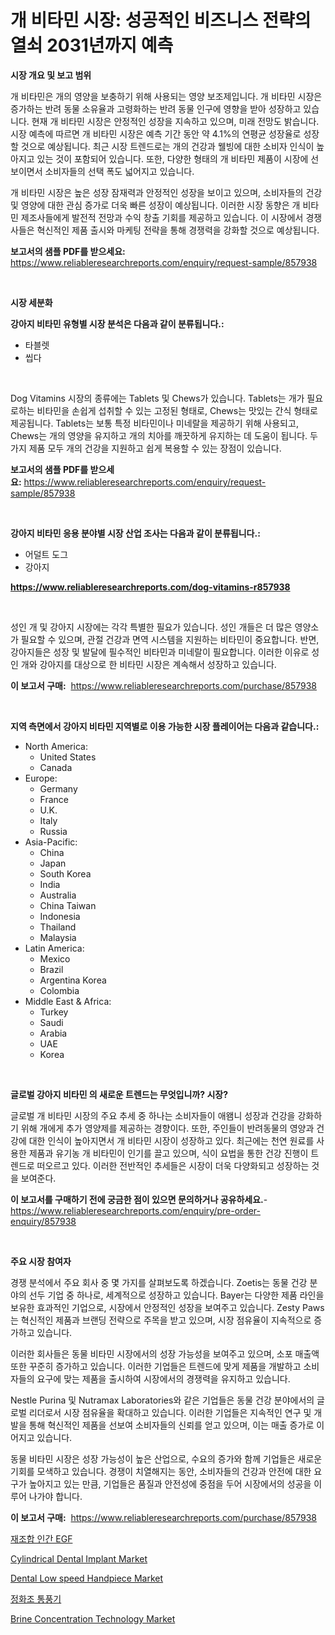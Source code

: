 <p><h1>개 비타민 시장: 성공적인 비즈니스 전략의 열쇠 2031년까지 예측</h1></p><p><strong>시장 개요 및 보고 범위</strong></p>
<p><p>개 비타민은 개의 영양을 보충하기 위해 사용되는 영양 보조제입니다. 개 비타민 시장은 증가하는 반려 동물 소유율과 고령화하는 반려 동물 인구에 영향을 받아 성장하고 있습니다. 현재 개 비타민 시장은 안정적인 성장을 지속하고 있으며, 미래 전망도 밝습니다. 시장 예측에 따르면 개 비타민 시장은 예측 기간 동안 약 4.1%의 연평균 성장율로 성장할 것으로 예상됩니다. 최근 시장 트렌드로는 개의 건강과 웰빙에 대한 소비자 인식이 높아지고 있는 것이 포함되어 있습니다. 또한, 다양한 형태의 개 비타민 제품이 시장에 선보이면서 소비자들의 선택 폭도 넓어지고 있습니다.</p><p>개 비타민 시장은 높은 성장 잠재력과 안정적인 성장을 보이고 있으며, 소비자들의 건강 및 영양에 대한 관심 증가로 더욱 빠른 성장이 예상됩니다. 이러한 시장 동향은 개 비타민 제조사들에게 발전적 전망과 수익 창출 기회를 제공하고 있습니다. 이 시장에서 경쟁사들은 혁신적인 제품 출시와 마케팅 전략을 통해 경쟁력을 강화할 것으로 예상됩니다.</p></p>
<p><strong>보고서의 샘플 PDF를 받으세요:</strong> <a href="https://www.reliableresearchreports.com/enquiry/request-sample/857938">https://www.reliableresearchreports.com/enquiry/request-sample/857938</a></p>
<p>&nbsp;</p>
<p><strong>시장 세분화</strong></p>
<p><strong>강아지 비타민 유형별 시장 분석은 다음과 같이 분류됩니다.:</strong></p>
<p><ul><li>타블렛</li><li>씹다</li></ul></p>
<p>&nbsp;</p>
<p><p>Dog Vitamins 시장의 종류에는 Tablets 및 Chews가 있습니다. Tablets는 개가 필요로하는 비타민을 손쉽게 섭취할 수 있는 고정된 형태로, Chews는 맛있는 간식 형태로 제공됩니다. Tablets는 보통 특정 비타민이나 미네랄을 제공하기 위해 사용되고, Chews는 개의 영양을 유지하고 개의 치아를 깨끗하게 유지하는 데 도움이 됩니다. 두 가지 제품 모두 개의 건강을 지원하고 쉽게 복용할 수 있는 장점이 있습니다.</p></p>
<p><strong>보고서의 샘플 PDF를 받으세요:</strong>&nbsp;<a href="https://www.reliableresearchreports.com/enquiry/request-sample/857938">https://www.reliableresearchreports.com/enquiry/request-sample/857938</a></p>
<p>&nbsp;</p>
<p><strong> 강아지 비타민 응용 분야별 시장 산업 조사는 다음과 같이 분류됩니다.:</strong></p>
<p><ul><li>어덜트 도그</li><li>강아지</li></ul></p>
<p><strong><a href="https://www.reliableresearchreports.com/dog-vitamins-r857938">https://www.reliableresearchreports.com/dog-vitamins-r857938</a></strong></p>
<p>&nbsp;</p>
<p><p>성인 개 및 강아지 시장에는 각각 특별한 필요가 있습니다. 성인 개들은 더 많은 영양소가 필요할 수 있으며, 관절 건강과 면역 시스템을 지원하는 비타민이 중요합니다. 반면, 강아지들은 성장 및 발달에 필수적인 비타민과 미네랄이 필요합니다. 이러한 이유로 성인 개와 강아지를 대상으로 한 비타민 시장은 계속해서 성장하고 있습니다.</p></p>
<p><strong>이 보고서 구매:</strong>&nbsp; <a href="https://www.reliableresearchreports.com/purchase/857938">https://www.reliableresearchreports.com/purchase/857938</a></p>
<p>&nbsp;</p>
<p><strong>지역 측면에서 강아지 비타민 지역별로 이용 가능한 시장 플레이어는 다음과 같습니다.:</strong></p>
<p><ul>
    <li>
        North America:
        <ul>
            <li>United States</li>
            <li>Canada</li>
        </ul>
    </li>
    <li>
        Europe:
        <ul>
            <li>Germany</li>
            <li>France</li>
            <li>U.K.</li>
            <li>Italy</li>
            <li>Russia</li>
        </ul>
    </li>
    <li>
        Asia-Pacific:
        <ul>
            <li>China</li>
            <li>Japan</li>
            <li>South Korea</li>
            <li>India</li>
            <li>Australia</li>
            <li>China Taiwan</li>
            <li>Indonesia</li>
            <li>Thailand</li>
            <li>Malaysia</li>
        </ul>
    </li>
    <li>
        Latin America:
        <ul>
            <li>Mexico</li>
            <li>Brazil</li>
            <li>Argentina Korea</li>
            <li>Colombia</li>
        </ul>
    </li>
    <li>
        Middle East & Africa:
        <ul>
            <li>Turkey</li>
            <li>Saudi</li>
            <li>Arabia</li>
            <li>UAE</li>
            <li>Korea</li>
        </ul>
    </li>
    </ul></p>
<p>&nbsp;</p>
<p><strong>글로벌 강아지 비타민 의 새로운 트렌드는 무엇입니까? 시장?</strong></p>
<p><p>글로벌 개 비타민 시장의 주요 추세 중 하나는 소비자들이 애왬니 성장과 건강을 강화하기 위해 개에게 추가 영양제를 제공하는 경향이다. 또한, 주인들이 반려동물의 영양과 건강에 대한 인식이 높아지면서 개 비타민 시장이 성장하고 있다. 최근에는 천연 원료를 사용한 제품과 유기농 개 비타민이 인기를 끌고 있으며, 식이 요법을 통한 건강 진행이 트렌드로 떠오르고 있다. 이러한 전반적인 추세들은 시장이 더욱 다양화되고 성장하는 것을 보여준다.</p></p>
<p><strong>이 보고서를 구매하기 전에 궁금한 점이 있으면 문의하거나 공유하세요.</strong>- <a href="https://www.reliableresearchreports.com/enquiry/pre-order-enquiry/857938">https://www.reliableresearchreports.com/enquiry/pre-order-enquiry/857938</a></p>
<p>&nbsp;</p>
<p><strong>주요 시장 참여자</strong></p>
<p><p>경쟁 분석에서 주요 회사 중 몇 가지를 살펴보도록 하겠습니다. Zoetis는 동물 건강 분야의 선두 기업 중 하나로, 세계적으로 성장하고 있습니다. Bayer는 다양한 제품 라인을 보유한 효과적인 기업으로, 시장에서 안정적인 성장을 보여주고 있습니다. Zesty Paws는 혁신적인 제품과 브랜딩 전략으로 주목을 받고 있으며, 시장 점유율이 지속적으로 증가하고 있습니다.</p><p>이러한 회사들은 동물 비타민 시장에서의 성장 가능성을 보여주고 있으며, 소포 매출액 또한 꾸준히 증가하고 있습니다. 이러한 기업들은 트렌드에 맞게 제품을 개발하고 소비자들의 요구에 맞는 제품을 출시하여 시장에서의 경쟁력을 유지하고 있습니다.</p><p>Nestle Purina 및 Nutramax Laboratories와 같은 기업들은 동물 건강 분야에서의 글로벌 리더로서 시장 점유율을 확대하고 있습니다. 이러한 기업들은 지속적인 연구 및 개발을 통해 혁신적인 제품을 선보여 소비자들의 신뢰를 얻고 있으며, 이는 매출 증가로 이어지고 있습니다.</p><p>동물 비타민 시장은 성장 가능성이 높은 산업으로, 수요의 증가와 함께 기업들은 새로운 기회를 모색하고 있습니다. 경쟁이 치열해지는 동안, 소비자들의 건강과 안전에 대한 요구가 높아지고 있는 만큼, 기업들은 품질과 안전성에 중점을 두어 시장에서의 성공을 이루어 나가야 합니다.</p></p>
<p><strong>이 보고서 구매:</strong>&nbsp;&nbsp;<a href="https://www.reliableresearchreports.com/purchase/857938">https://www.reliableresearchreports.com/purchase/857938</a></p>
<p><p><a href="https://github.com/Madalyell456456/Market-Research-Report-List-1/blob/main/480226621619.md">재조합 인간 EGF</a></p><p><a href="https://github.com/gulaimolin/Market-Research-Report-List-3/blob/main/cylindrical-dental-implant-market.md">Cylindrical Dental Implant Market</a></p><p><a href="https://github.com/mauripalmi/Market-Research-Report-List-2/blob/main/dental-low-speed-handpiece-market.md">Dental Low speed Handpiece Market</a></p><p><a href="https://github.com/vs019sa3m8x/Market-Research-Report-List-1/blob/main/149301121618.md">정화조 통풍기</a></p><p><a href="https://issuu.com/reportprime-2/docs/brine-concentration-technology-market-size-2030.pp">Brine Concentration Technology Market</a></p></p>